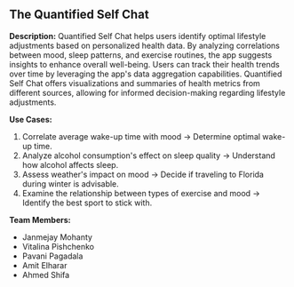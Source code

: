 ## The Quantified Self Chat

**Description:**
Quantified Self Chat helps users identify optimal lifestyle adjustments based on personalized health data. By analyzing correlations between mood, sleep patterns, and exercise routines, the app suggests insights to enhance overall well-being. Users can track their health trends over time by leveraging the app's data aggregation capabilities. Quantified Self Chat offers visualizations and summaries of health metrics from different sources, allowing for informed decision-making regarding lifestyle adjustments.

**Use Cases:**
1. Correlate average wake-up time with mood -> Determine optimal wake-up time.
2. Analyze alcohol consumption's effect on sleep quality -> Understand how alcohol affects sleep.
3. Assess weather's impact on mood -> Decide if traveling to Florida during winter is advisable.
4. Examine the relationship between types of exercise and mood -> Identify the best sport to stick with.

**Team Members:**
- Janmejay Mohanty
- Vitalina Pishchenko
- Pavani Pagadala
- Amit Elharar
- Ahmed Shifa